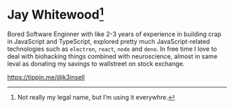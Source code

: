 # Jay Whitewood[^*]

Bored Software Enginner with like 2-3 years of experience in building crap in
JavaScript and TypeScript, explored pretty much JavaScript-related technologies
such as `electron`, `react`, `node` and `deno`. In free time I love to deal with
biohacking things combined with neuroscience, almost in same leval as donating
my savings to wallstreet on stock exchange.

https://tippin.me/@k3insell

[^*]: Not really my legal name, but I’m using it everywhre.
